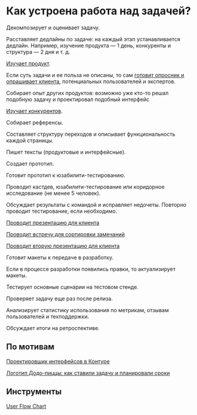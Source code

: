 
# Как устроена работа над задачей?

Декомпозирует и оценивает задачу.

Расставляет дедлайны по задаче: на каждый этап устанавливается дедлайн. Например, изучение продукта — 1 день, конкуренты и структура — 2 дня и т. д.

[Изучает продукт](../../po/product.md).

Если суть задачи и ее польза не описаны, то сам [готовит опросник и опрашивает клиента](../../develop/dor.md), потенциальных пользователей и экспертов. 

Собирает опыт других продуктов: возможно уже кто-то решал подобную задачу и проектировал подобный интерфейс

[Изучает конкурентов](../../po/competitors.md).

Собирает референсы.

Составляет структуру переходов и описывает функциональность каждой страницы.

Пишет тексты (продуктовые и интерфейсные).

Создает прототип.

Готовит прототип к юзабилити-тестированию.

Проводит кастдев, юзабилити-тестирование или коридорное исследование (не менее 5 человек).

Обсуждает результаты с командой и исправляет недочеты. Повторно проводит тестирование, если необходимо.

[Проводит презентацию для клиента](./workFirstPresentation.md)

[Проводит встречу для сортировки замечаний](./workSorting.md)

[Проводит вторую презентацию для клиента](./workSecondPresentation.md)

Готовит макеты к передаче в разработку.

Если в процессе разработки появились правки, то актуализирует макеты.

Тестирует основные сценарии на тестовом стенде.

Проверяет задачу еще раз после релиза.

Анализирует статистику использования по метрикам, отзывам пользователей и техподдержки.

Обсуждает итоги на ретроспективе.


## По мотивам
[Проектировщик интерфейсов в Контуре](https://guides.kontur.ru/principles/uidesigner/)

[Логотип Додо-пиццы: как ставили задачу и планировали сроки](https://sila-uma.ru/2013/09/11/artgorbunov_task/)

## Инструменты
[User Flow Chart](https://overflow.io)